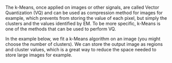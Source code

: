 The k-Means, once applied on images or other signals, are called Vector Quantization (VQ) and can be used as compression method for images for example, which prevents from storing the value of each pixel, but simply the clusters and the values identified by EM. To be more specific, k-Means is one of the methods that can be used to perform VQ.

In the example below, we fit a k-Means algorithm on an image (you might choose the number of clusters). We can store the output image as regions and cluster values, which is a great way to reduce the space needed to store large images for example.